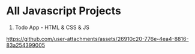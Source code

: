 # All Javascript Projects

1. Todo App - HTML & CSS & JS

https://github.com/user-attachments/assets/26910c20-776e-4ea4-8816-83a254399005

